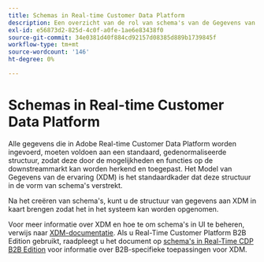 ```yaml
---
title: Schemas in Real-time Customer Data Platform
description: Een overzicht van de rol van schema's van de Gegevens van de Ervaring (XDM) in Adobe Real-time Customer Data Platform.
exl-id: e56873d2-825d-4c0f-a0fe-1ae6e83438f0
source-git-commit: 34e0381d40f884cd92157d08385d889b1739845f
workflow-type: tm+mt
source-wordcount: '146'
ht-degree: 0%

---
```


# Schemas in Real-time Customer Data Platform

Alle gegevens die in Adobe Real-time Customer Data Platform worden ingevoerd, moeten voldoen aan een standaard, gedenormaliseerde structuur, zodat deze door de mogelijkheden en functies op de downstreammarkt kan worden herkend en toegepast. Het Model van Gegevens van de ervaring (XDM) is het standaardkader dat deze structuur in de vorm van schema&#39;s verstrekt.

Na het creëren van schema&#39;s, kunt u de structuur van gegevens aan XDM in kaart brengen zodat het in het systeem kan worden opgenomen.

Voor meer informatie over XDM en hoe te om schema&#39;s in UI te beheren, verwijs naar [XDM-documentatie](../../xdm/home.md). Als u Real-Time Customer Platform B2B Edition gebruikt, raadpleegt u het document op [schema&#39;s in Real-Time CDP B2B Edition](./b2b.md) voor informatie over B2B-specifieke toepassingen voor XDM.
